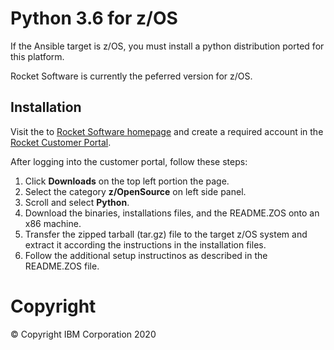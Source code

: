 # Python 3.6 for z/OS  
If the Ansible target is z/OS, you must install a python distribution ported for this platform.

Rocket Software is currently the peferred version for z/OS.  

## Installation

Visit the to [Rocket Software homepage](https://www.rocketsoftware.com/zos-open-source) and create a required account in the [Rocket Customer Portal](https://my.rocketsoftware.com).

After logging into the customer portal, follow these steps:  
1) Click __Downloads__ on the top left portion the page.
2) Select the category __z/OpenSource__ on left side panel.
3) Scroll and select __Python__.
4) Download the binaries, installations files, and the README.ZOS onto an x86 machine. 
5) Transfer the zipped tarball (tar.gz) file to the target z/OS system and extract it according the instructions in the installation files.
5) Follow the additional setup instructinos as described in the README.ZOS file. 

# Copyright
© Copyright IBM Corporation 2020  
